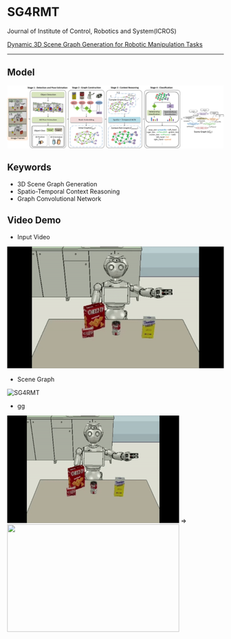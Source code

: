 # SG4RMT
Journal of Institute of Control, Robotics and System(ICROS)

[Dynamic 3D Scene Graph Generation for Robotic Manipulation Tasks](https://www.dbpia.co.kr/journal/articleDetail?nodeId=NODE10671832)

- - -

## Model
![SG4RMT](image/model.jpg)

## Keywords
- 3D Scene Graph Generation
- Spatio-Temporal Context Reasoning
- Graph Convolutional Network

## Video Demo
* Input Video

![SG4RMT](image/detection2.gif)
* Scene Graph

![SG4RMT](image/scenegraph2.gif) 

* gg

<left><img src="/image/detection2.gif" width="400" height="250"></left> 
=>
<right><img src="/image/scenegraph2.gif" width="400" height="250"></right>

